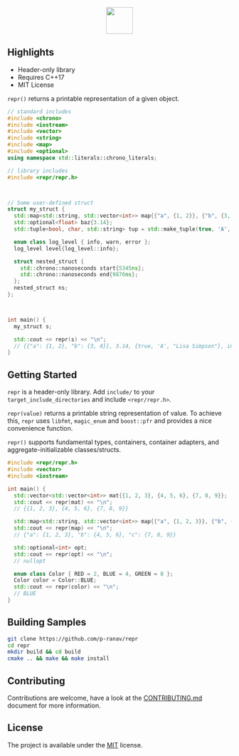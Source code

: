 <p align="center">
  <img height="60" src="img/logo.png"/> 
</p>

## Highlights

* Header-only library
* Requires C++17
* MIT License

`repr()` returns a printable representation of a given object.

```cpp
// standard includes
#include <chrono>
#include <iostream>
#include <vector>
#include <string>
#include <map>
#include <optional>
using namespace std::literals::chrono_literals;

// library includes
#include <repr/repr.h>



// Some user-defined struct
struct my_struct {
  std::map<std::string, std::vector<int>> map{{"a", {1, 2}}, {"b", {3, 4}}};
  std::optional<float> baz{3.14};
  std::tuple<bool, char, std::string> tup = std::make_tuple(true, 'A', "Lisa Simpson");

  enum class log_level { info, warn, error };
  log_level level{log_level::info}; 

  struct nested_struct {
    std::chrono::nanoseconds start{5345ns};
    std::chrono::nanoseconds end{9876ns};
  };
  nested_struct ns;
};



int main() {
  my_struct s;

  std::cout << repr(s) << "\n";
  // {{"a": {1, 2}, "b": {3, 4}}, 3.14, {true, 'A', "Lisa Simpson"}, info, {5345ns, 9876ns}}
}
```

## Getting Started

`repr` is a header-only library. Add `include/` to your `target_include_directories` and include `<repr/repr.h>`. 

`repr(value)` returns a printable string representation of value. To achieve this, `repr` uses `libfmt`, `magic_enum` and `boost::pfr` and provides a nice convenience function.

`repr()` supports fundamental types, containers, container adapters, and aggregate-initializable classes/structs.

```cpp
#include <repr/repr.h>
#include <vector>
#include <iostream>

int main() {
  std::vector<std::vector<int>> mat{{1, 2, 3}, {4, 5, 6}, {7, 8, 9}};
  std::cout << repr(mat) << "\n";
  // {{1, 2, 3}, {4, 5, 6}, {7, 8, 9}}

  std::map<std::string, std::vector<int>> map{{"a", {1, 2, 3}}, {"b", {4, 5, 6}}, {"c", {7, 8, 9}}};
  std::cout << repr(map) << "\n";
  // {"a": {1, 2, 3}, "b": {4, 5, 6}, "c": {7, 8, 9}}

  std::optional<int> opt;
  std::cout << repr(opt) << "\n";
  // nullopt

  enum class Color { RED = 2, BLUE = 4, GREEN = 8 };
  Color color = Color::BLUE;
  std::cout << repr(color) << "\n";
  // BLUE
}
```

## Building Samples

```bash
git clone https://github.com/p-ranav/repr
cd repr
mkdir build && cd build
cmake .. && make && make install
```

## Contributing
Contributions are welcome, have a look at the [CONTRIBUTING.md](CONTRIBUTING.md) document for more information.

## License
The project is available under the [MIT](https://opensource.org/licenses/MIT) license.


